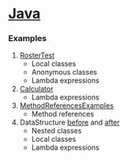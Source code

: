 # [Java](https://docs.oracle.com/javase/tutorial/)

### Examples
1. [RosterTest](https://docs.oracle.com/javase/tutorial/java/javaOO/examples/RosterTest.java)
    - Local classes
    - Anonymous classes
    - Lambda expressions
2. [Calculator](https://docs.oracle.com/javase/tutorial/java/javaOO/examples/Calculator.java)
   - Lambda expressions
3. [MethodReferencesExamples](https://docs.oracle.com/javase/tutorial/java/javaOO/examples/MethodReferencesExamples.java)
   - Method references
4. DataStructure [before](https://docs.oracle.com/javase/tutorial/java/javaOO/examples/DataStructure.java) and [after](https://docs.oracle.com/javase/tutorial/java/javaOO/QandE/DataStructure.java)
   - Nested classes
   - Local classes
   - Lambda expressions